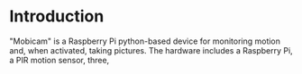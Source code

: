 # Introduction

"Mobicam" is a Raspberry Pi python-based device for monitoring 
motion and, when activated, taking pictures.  The hardware 
includes a Raspberry Pi, a PIR motion sensor, three, 

